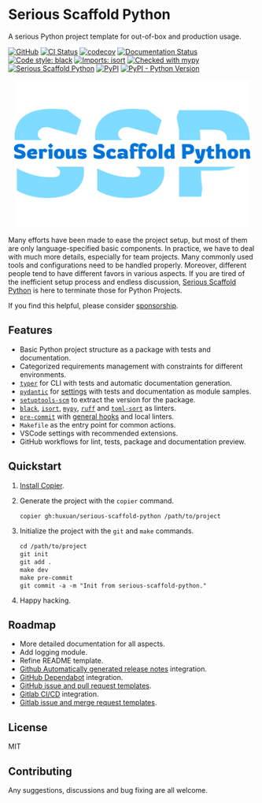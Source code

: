 # Serious Scaffold Python

A serious Python project template for out-of-box and production usage.

[![GitHub](https://img.shields.io/github/license/huxuan/serious-scaffold-python)](https://github.com/huxuan/serious-scaffold-python/blob/main/LICENSE)
[![CI Status](https://github.com/huxuan/serious-scaffold-python/actions/workflows/ci.yml/badge.svg?branch=main)](https://github.com/huxuan/serious-scaffold-python/actions/workflows/ci.yml)
[![codecov](https://codecov.io/gh/huxuan/serious-scaffold-python/branch/main/graph/badge.svg?token=4JPKXI122N)](https://codecov.io/gh/huxuan/serious-scaffold-python)
[![Documentation Status](https://readthedocs.org/projects/serious-scaffold-python/badge/)](https://serious-scaffold-python.readthedocs.io/)
[![Code style: black](https://img.shields.io/badge/code%20style-black-000000.svg)](https://github.com/psf/black)
[![Imports: isort](https://img.shields.io/badge/%20imports-isort-%231674b1?style=flat&labelColor=ef8336)](https://pycqa.github.io/isort/)
[![Checked with mypy](http://www.mypy-lang.org/static/mypy_badge.svg)](http://mypy-lang.org/)
[![Serious Scaffold Python](https://img.shields.io/badge/serious%20scaffold-python-blue)](https://github.com/huxuan/serious-scaffold-python)
[![PyPI](https://img.shields.io/pypi/v/serious-scaffold)](https://pypi.org/project/serious-scaffold/)
[![PyPI - Python Version](https://img.shields.io/pypi/pyversions/serious-scaffold)](https://pypi.org/project/serious-scaffold/)

<div align="center">
  <a href="https://github.com/huxuan/serious-scaffold-python">
    <img src="docs/_static/images/logo.png" height=300 alt="Serious Scaffold Python">
  </a>
</div>

Many efforts have been made to ease the project setup, but most of them are only language-specified basic components. In practice, we have to deal with much more details, especially for team projects. Many commonly used tools and configurations need to be handled properly. Moreover, different people tend to have different favors in various aspects. If you are tired of the inefficient setup process and endless discussion, [Serious Scaffold Python](https://github.com/huxuan/serious-scaffold-python) is here to terminate those for Python Projects.

If you find this helpful, please consider [sponsorship](https://github.com/sponsors/huxuan).

## Features

- Basic Python project structure as a package with tests and documentation.
- Categorized requirements management with constraints for different environments.
- [`typer`](https://github.com/tiangolo/typer) for CLI with tests and automatic documentation generation.
- [`pydantic`](https://github.com/pydantic/pydantic) for [settings](https://pydantic-docs.helpmanual.io/usage/settings/) with tests and documentation as module samples.
- [`setuptools-scm`](https://github.com/pypa/setuptools_scm/) to extract the version for the package.
- [`black`](https://github.com/psf/black), [`isort`](https://pycqa.github.io/isort/), [`mypy`](http://www.mypy-lang.org/), [`ruff`](https://github.com/charliermarsh/ruff) and [`toml-sort`](https://github.com/pappasam/toml-sort) as linters.
- [`pre-commit`](https://github.com/pre-commit/pre-commit) with [general hooks](https://github.com/pre-commit/pre-commit-hooks) and local linters.
- `Makefile` as the entry point for common actions.
- VSCode settings with recommended extensions.
- GitHub workflows for lint, tests, package and documentation preview.

## Quickstart

1. [Install Copier](https://copier.readthedocs.io/en/stable/#installation).
1. Generate the project with the `copier` command.

   ```
   copier gh:huxuan/serious-scaffold-python /path/to/project
   ```

1. Initialize the project with the `git` and `make` commands.

   ```
   cd /path/to/project
   git init
   git add .
   make dev
   make pre-commit
   git commit -a -m "Init from serious-scaffold-python."
   ```

1. Happy hacking.

## Roadmap

- More detailed documentation for all aspects.
- Add logging module.
- Refine README template.
- [Github Automatically generated release notes](https://docs.github.com/en/repositories/releasing-projects-on-github/automatically-generated-release-notes) integration.
- [GitHub Dependabot](https://github.com/dependabot) integration.
- [GitHub issue and pull request templates](https://docs.github.com/en/communities/using-templates-to-encourage-useful-issues-and-pull-requests).
- [Gitlab CI/CD](https://docs.gitlab.com/ee/ci/) integration.
- [Gitlab issue and merge request templates](https://docs.gitlab.com/ee/user/project/description_templates.html).

## License

MIT

## Contributing

Any suggestions, discussions and bug fixing are all welcome.
